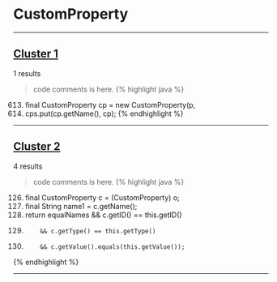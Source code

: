 # CustomProperty

***

## [Cluster 1](./1)
1 results
> code comments is here.
{% highlight java %}
613. final CustomProperty cp = new CustomProperty(p,
615. cps.put(cp.getName(), cp);
{% endhighlight %}

***

## [Cluster 2](./2)
4 results
> code comments is here.
{% highlight java %}
126. final CustomProperty c = (CustomProperty) o;
127. final String name1 = c.getName();
134. return equalNames && c.getID() == this.getID()
135.         && c.getType() == this.getType()
136.         && c.getValue().equals(this.getValue());
{% endhighlight %}

***

